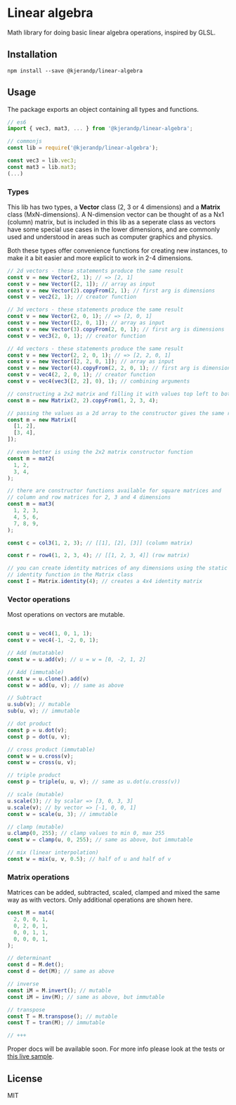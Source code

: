 # Linear algebra

Math library for doing basic linear algebra operations, inspired by GLSL.

## Installation
```
npm install --save @kjerandp/linear-algebra
```
## Usage

The package exports an object containing all types and functions. 

```js
// es6
import { vec3, mat3, ... } from '@kjerandp/linear-algebra';

// commonjs
const lib = require('@kjerandp/linear-algebra');

const vec3 = lib.vec3;
const mat3 = lib.mat3;
(...)
```

### Types
This lib has two types, a **Vector** class (2, 3 or 4 dimensions) and a **Matrix** class (MxN-dimensions). A N-dimension vector can be thought of as a Nx1 (column) matrix, but is included in this lib as a seperate class as vectors have some special use cases in the lower dimensions, and are commonly used and understood in areas such as computer graphics and physics.

Both these types offer convenience functions for creating new instances, to make it a bit easier and more explicit to work in 2-4 dimensions.

```js
// 2d vectors - these statements produce the same result
const v = new Vector(2, 1); // => [2, 1]
const v = new Vector([2, 1]); // array as input
const v = new Vector(2).copyFrom(2, 1); // first arg is dimensions 
const v = vec2(2, 1); // creator function

// 3d vectors - these statements produce the same result
const v = new Vector(2, 0, 1); // => [2, 0, 1]
const v = new Vector([2, 0, 1]); // array as input
const v = new Vector(3).copyFrom(2, 0, 1); // first arg is dimensions 
const v = vec3(2, 0, 1); // creator function

// 4d vectors - these statements produce the same result
const v = new Vector(2, 2, 0, 1); // => [2, 2, 0, 1]
const v = new Vector([2, 2, 0, 1]); // array as input
const v = new Vector(4).copyFrom(2, 2, 0, 1); // first arg is dimensions 
const v = vec4(2, 2, 0, 1); // creator function
const v = vec4(vec3([2, 2], 0), 1); // combining arguments

// constructing a 2x2 matrix and filling it with values top left to bottom right
const m = new Matrix(2, 2).copyFrom(1, 2, 3, 4); 

// passing the values as a 2d array to the constructor gives the same result
const m = new Matrix([
  [1, 2],
  [3, 4],
]);

// even better is using the 2x2 matrix constructor function
const m = mat2(
  1, 2,
  3, 4,
);

// there are constructor functions available for square matrices and
// column and row matrices for 2, 3 and 4 dimensions
const m = mat3(
  1, 2, 3,
  4, 5, 6,
  7, 8, 9,
);

const c = col3(1, 2, 3); // [[1], [2], [3]] (column matrix)

const r = row4(1, 2, 3, 4); // [[1, 2, 3, 4]] (row matrix)

// you can create identity matrices of any dimensions using the static
// identity function in the Matrix class
const I = Matrix.identity(4); // creates a 4x4 identity matrix
```

### Vector operations
Most operations on vectors are mutable.
```js

const u = vec4(1, 0, 1, 1);
const v = vec4(-1, -2, 0, 1);

// Add (mutatable)
const w = u.add(v); // u = w = [0, -2, 1, 2]

// Add (immutable)
const w = u.clone().add(v)
const w = add(u, v); // same as above 

// Subtract
u.sub(v); // mutable
sub(u, v); // immutable

// dot product
const p = u.dot(v);
const p = dot(u, v);

// cross product (immutable)
const w = u.cross(v);
const w = cross(u, v);

// triple product
const p = triple(u, u, v); // same as u.dot(u.cross(v))

// scale (mutable)
u.scale(3); // by scalar => [3, 0, 3, 3]
u.scale(v); // by vector => [-1, 0, 0, 1]
const w = scale(u, 3); // immutable

// clamp (mutable)
u.clamp(0, 255); // clamp values to min 0, max 255
const w = clamp(u, 0, 255); // same as above, but immutable

// mix (linear interpolation)
const w = mix(u, v, 0.5); // half of u and half of v

```
### Matrix operations
Matrices can be added, subtracted, scaled, clamped and mixed the same way as with vectors. Only additional operations are shown here.

```js
const M = mat4(
  2, 0, 0, 1,
  0, 2, 0, 1,
  0, 0, 1, 1,
  0, 0, 0, 1,
);

// determinant
const d = M.det();
const d = det(M); // same as above

// inverse
const iM = M.invert(); // mutable
const iM = inv(M); // same as above, but immutable

// transpose
const T = M.transpose(); // mutable
const T = tran(M); // immutable

// +++
```

Proper docs will be available soon. For more info please look at the tests or [this live sample](https://observablehq.com/@kjerandp/affine-transformations).


## License
MIT
